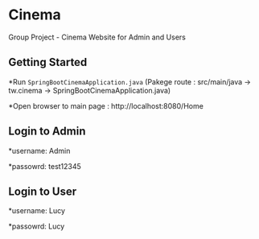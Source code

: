 # Cinema
Group Project - Cinema Website for Admin and Users
## Getting Started
*Run ```SpringBootCinemaApplication.java``` (Pakege route : src/main/java -> tw.cinema -> SpringBootCinemaApplication.java)

*Open browser to main page : http://localhost:8080/Home

## Login to Admin
*username: Admin

*passowrd: test12345

## Login to User
*username: Lucy

*passowrd: Lucy
